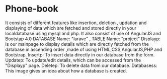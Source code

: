 # Phone-book
It consists of different features like insertion, deletion , updation and displaying of data which are fetched and stored directly in your localdatabase using mysql and php. It also consist of use of AngularJS and Bootstap 4.0
DATABASE Name: "larave" , TABLE Name: "project"
Displayp: Is our mainpage to display details which are directly fetched from the database in ascending order ,made of using HTML,CSS,AngularJS,PHP and Bootstrap.
Insertp: To insert data directly in our database from the form.
Updatep: To update/edit details, which can be accessed from the "Displayp" page.
Deletep: To delete data from our database.
Databasess: This image gives an idea about how a database is created.
